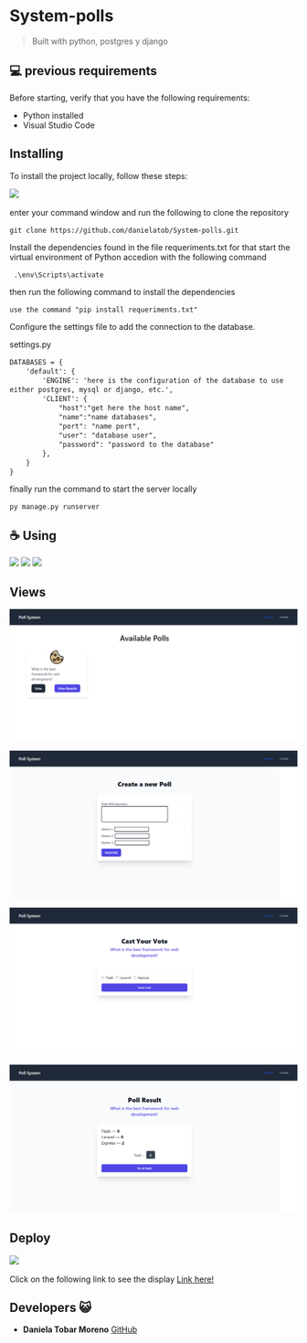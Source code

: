 # System-polls

> Built with python, postgres y django

## 💻 previous requirements

Before starting, verify that you have the following requirements:
* Python installed
* Visual Studio Code


##  Installing

To install the project locally, follow these steps:


<img src="https://img.shields.io/badge/Windows-017AD7?style=for-the-badge&logo=windows&logoColor=white" />

enter your command window and run the following to clone the repository
```
git clone https://github.com/danielatob/System-polls.git
```
Install the dependencies found in the file requeriments.txt for that start the virtual environment of Python accedion with the following command
```
 .\env\Scripts\activate 
```
then run the following command to install the dependencies
```
use the command "pip install requeriments.txt" 
```
Configure the settings file to add the connection to the database. 

settings.py
```
DATABASES = {
    'default': {
        'ENGINE': 'here is the configuration of the database to use either postgres, mysql or django, etc.',
        'CLIENT': {
            "host":"get here the host name",
            "name":"name databases",
            "port": "name port",
            "user": "database user",
            "password": "password to the database"
        },
    }
}
```

finally run the command to start the server locally

```
py manage.py runserver
```

## ☕ Using
<img  src="https://img.shields.io/badge/Python-14354C?style=for-the-badge&logo=python&logoColor=white"/>

<img  src="https://img.shields.io/badge/Django-092E20?style=for-the-badge&logo=django&logoColor=white"/>

<img  src="https://img.shields.io/badge/Heroku-430098?style=for-the-badge&logo=heroku&logoColor=white"/>

##  Views

![image](https://raw.githubusercontent.com/DanielaTob/img/main/home.png)

![image](https://raw.githubusercontent.com/DanielaTob/img/main/create.png)

![image](https://raw.githubusercontent.com/DanielaTob/img/main/vote.png)

![image](https://raw.githubusercontent.com/DanielaTob/img/main/results.png)

## Deploy 


<img  src="https://img.shields.io/badge/Heroku-430098?style=for-the-badge&logo=heroku&logoColor=white"/>


Click on the following link to see the display [Link here!](https://systempolls-daniela.herokuapp.com/)

## Developers 😺

* **Daniela Tobar Moreno** [GitHub](https://github.com/DanielaTob)
